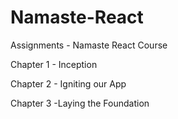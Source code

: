 # Namaste-React

Assignments - Namaste React Course

Chapter 1 - Inception

Chapter 2 - Igniting our App

Chapter 3 -Laying the Foundation
